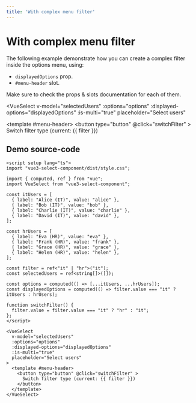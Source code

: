 ```yaml
---
title: 'With complex menu filter'
---
```


# With complex menu filter

The following example demonstrate how you can create a complex filter inside the options menu, using:

- `displayedOptions` prop.
- `#menu-header` slot.

Make sure to check the props & slots documentation for each of them.

<script setup lang="ts">
import { computed, ref } from "vue";

import VueSelect from "../../src";

const itUsers = [
  { label: "Alice (IT)", value: "alice" },
  { label: "Bob (IT)", value: "bob" },
  { label: "Charlie (IT)", value: "charlie" },
  { label: "David (IT)", value: "david" },
];

const hrUsers = [
  { label: "Eva (HR)", value: "eva" },
  { label: "Frank (HR)", value: "frank" },
  { label: "Grace (HR)", value: "grace" },
  { label: "Helen (HR)", value: "helen" },
];

const filter = ref<"it" | "hr">("it");
const selectedUsers = ref<string[]>([]);

const options = computed(() => [...itUsers, ...hrUsers]);
const displayedOptions = computed(() => filter.value === "it" ? itUsers : hrUsers);

function switchFilter() {
  filter.value = filter.value === "it" ? "hr" : "it";
};
</script>

<VueSelect
  v-model="selectedUsers"
  :options="options"
  :displayed-options="displayedOptions"
  :is-multi="true"
  placeholder="Select users"
>
  <template #menu-header>
    <button type="button" @click="switchFilter" >
      Switch filter type (current: {{ filter }})
    </button>
  </template>
</VueSelect>

<style scoped>
:deep(.menu button) {
  padding: 4px 8px;
  color: black;
  text-decoration: underline;
}
</style>

## Demo source-code

```vue
<script setup lang="ts">
import "vue3-select-component/dist/style.css";

import { computed, ref } from "vue";
import VueSelect from "vue3-select-component";

const itUsers = [
  { label: "Alice (IT)", value: "alice" },
  { label: "Bob (IT)", value: "bob" },
  { label: "Charlie (IT)", value: "charlie" },
  { label: "David (IT)", value: "david" },
];

const hrUsers = [
  { label: "Eva (HR)", value: "eva" },
  { label: "Frank (HR)", value: "frank" },
  { label: "Grace (HR)", value: "grace" },
  { label: "Helen (HR)", value: "helen" },
];

const filter = ref<"it" | "hr">("it");
const selectedUsers = ref<string[]>([]);

const options = computed(() => [...itUsers, ...hrUsers]);
const displayedOptions = computed(() => filter.value === "it" ? itUsers : hrUsers);

function switchFilter() {
  filter.value = filter.value === "it" ? "hr" : "it";
};
</script>

<VueSelect
  v-model="selectedUsers"
  :options="options"
  :displayed-options="displayedOptions"
  :is-multi="true"
  placeholder="Select users"
>
  <template #menu-header>
    <button type="button" @click="switchFilter" >
      Switch filter type (current: {{ filter }})
    </button>
  </template>
</VueSelect>
```
